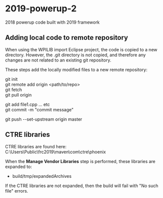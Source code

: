 # 2019-powerup-2
2018 powerup code built with 2019 framework

## Adding local code to remote repository

When using the WPILIB import Eclipse project, the code is copied to a new directory.
However, the .git directory is not copied, and therefore any changes are not related to an existing git repository.

These steps add the locally modified files to a new remote repository:

git init <br>
git remote add origin <path/to/repo> <br>
git fetch <br>
git pull origin <br>

git add file1.cpp ... etc  <br>
git commit -m "commit message" <br>

git push --set-upstream origin master <br>

## CTRE libraries
CTRE libraries are found here: C:\Users\Public\frc2019\maven\com\ctre\phoenix

When the **Manage Vendor Libraries** step is performed, these libraries are expanded to:
- build/tmp/expandedArchives

If the CTRE libraries are not expanded, then the build will fail with "No such file" errors.